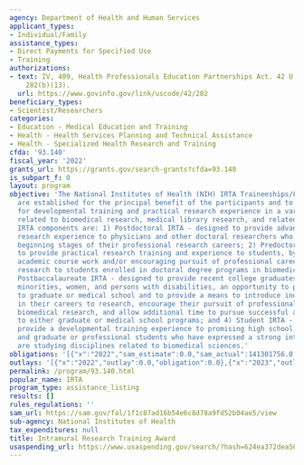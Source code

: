 ```yaml
---
agency: Department of Health and Human Services
applicant_types:
- Individual/Family
assistance_types:
- Direct Payments for Specified Use
- Training
authorizations:
- text: IV, 409, Health Professionals Education Partnerships Act. 42 U.S.C. &sect;
    282(b)(13).
  url: https://www.govinfo.gov/link/uscode/42/282
beneficiary_types:
- Scientist/Researchers
categories:
- Education - Medical Education and Training
- Health - Health Services Planning and Technical Assistance
- Health - Specialized Health Research and Training
cfda: '93.140'
fiscal_year: '2022'
grants_url: https://grants.gov/search-grants?cfda=93.140
is_subpart_f: 0
layout: program
objective: 'The National Institutes of Health (NIH) IRTA Traineeships/Fellowships
  are established for the principal benefit of the participants and to provide opportunities
  for developmental training and practical research experience in a variety of disciplines
  related to biomedical research, medical library research, and related fields. The
  IRTA components are: 1) Postdoctoral IRTA - designed to provide advanced practical
  research experience to physicians and other doctoral researchers who are at the
  beginning stages of their professional research careers; 2) Predoctoral IRTA - designed
  to provide practical research training and experience to students, by supplementing
  academic course work and/or encouraging pursuit of professional careers in biomedical
  research to students enrolled in doctoral degree programs in biomedical sciences;  3)
  Postbaccalaureate IRTA - designed to provide recent college graduates, particularly
  minorities, women, and persons with disabilities, an opportunity to postpone application
  to graduate or medical school and to provide a means to introduce individuals early
  in their careers to research, encourage their pursuit of professional careers in
  biomedical research, and allow additional time to pursue successful application
  to either graduate or medical school programs; and 4) Student IRTA - designed to
  provide a developmental training experience to promising high school, undergraduate,
  and graduate or professional students who have expressed a strong interest in or
  are studying disciplines related to biomedical sciences.'
obligations: '[{"x":"2022","sam_estimate":0.0,"sam_actual":141301756.0,"usa_spending_actual":0.0},{"x":"2023","sam_estimate":159168259.0,"sam_actual":0.0,"usa_spending_actual":0.0},{"x":"2024","sam_estimate":167126672.0,"sam_actual":0.0,"usa_spending_actual":0.0}]'
outlays: '[{"x":"2022","outlay":0.0,"obligation":0.0},{"x":"2023","outlay":0.0,"obligation":0.0},{"x":"2024","outlay":0.0,"obligation":0.0}]'
permalink: /program/93.140.html
popular_name: IRTA
program_type: assistance_listing
results: []
rules_regulations: ''
sam_url: https://sam.gov/fal/1f1c87ad16b54e6c8d78a9fd52b04ae5/view
sub-agency: National Institutes of Health
tax_expenditures: null
title: Intramural Research Training Award
usaspending_url: https://www.usaspending.gov/search/?hash=624ea372dea56da0aec59e6692737218
---
```

